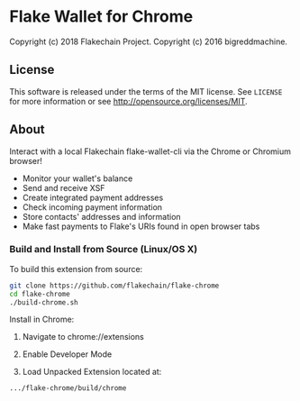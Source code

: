 # Flake Wallet for Chrome

Copyright (c) 2018 Flakechain Project.
Copyright (c) 2016 bigreddmachine.


## License

This software is released under the terms of the MIT license. See `LICENSE` for
more information or see http://opensource.org/licenses/MIT.


## About

Interact with a local Flakechain flake-wallet-cli via the Chrome or Chromium browser!

* Monitor your wallet's balance
* Send and receive XSF
* Create integrated payment addresses
* Check incoming payment information
* Store contacts' addresses and information
* Make fast payments to Flake's URIs found in open browser tabs

### Build and Install from Source (Linux/OS X)

To build this extension from source:

```bash
git clone https://github.com/flakechain/flake-chrome
cd flake-chrome
./build-chrome.sh
```

Install in Chrome:

1) Navigate to chrome://extensions

2) Enable Developer Mode

3) Load Unpacked Extension located at:

`.../flake-chrome/build/chrome`
